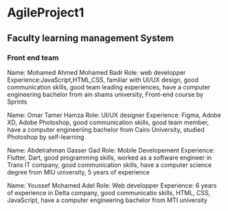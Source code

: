 # AgileProject1
## Faculty learning management System 
### Front end team 
Name: Mohamed Ahmed Mohamed Badr
Role: web developper 
Experience:JavaScript,HTML,CSS, familiar with UI/UX design, good communication skills, good team leading experiences, have a computer engineering bachelor from ain shams university, Front-end course by Sprints 

Name: Omar Tamer Hamza 
Role: UI/UX designer 
Experience: Figma, Adobe XD, Adobe Photoshop, good communication skills, good team member, have a computer engineeriing bachelor from Cairo University, studied Photoshop by self-learning

Name: Abdelrahman Gasser Gad
Role: Mobile Developement
Experience: Flutter, Dart, good programming skills, worked as a software engineer in Trans IT company, good communication skills, have a computer science degree from MIU university, 5 years of experience 

Name: Youssef Mohamed Adel 
Role: Web developper 
Experience: 6 years of experience in Delta company, good communicatio skills, HTML, CSS, JavaScript, have a computer engineering bachelor from MTI university



